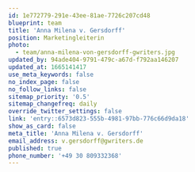 ```yaml
---
id: 1e772779-291e-43ee-81ae-7726c207cd48
blueprint: team
title: 'Anna Milena v. Gersdorff'
position: Marketingleiterin
photo:
  - team/anna-milena-von-gersdorff-gwriters.jpg
updated_by: 94ade404-9791-479c-a67d-f792aa146207
updated_at: 1665141417
use_meta_keywords: false
no_index_page: false
no_follow_links: false
sitemap_priority: '0.5'
sitemap_changefreq: daily
override_twitter_settings: false
link: 'entry::6573d823-555b-4981-97bb-776c66d9da18'
show_as_card: false
meta_title: 'Anna Milena v. Gersdorff'
email_address: v.gersdorff@gwriters.de
published: true
phone_number: '+49 30 809332368'
---
```

